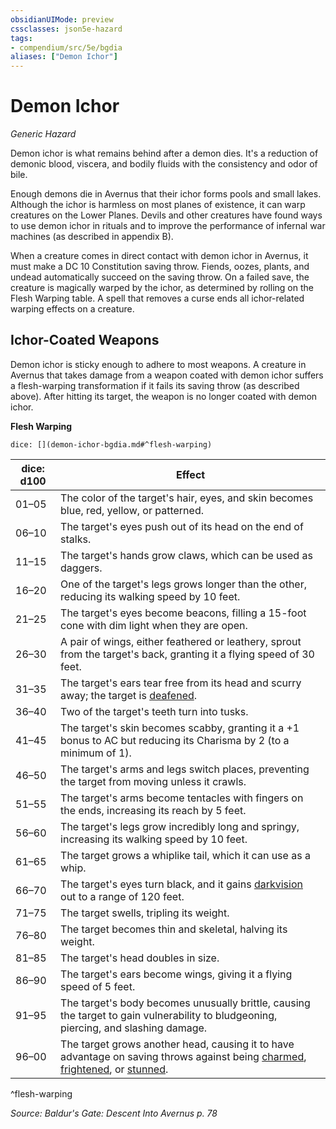 ```yaml
---
obsidianUIMode: preview
cssclasses: json5e-hazard
tags:
- compendium/src/5e/bgdia
aliases: ["Demon Ichor"]
---
```

# Demon Ichor
*Generic Hazard*  

Demon ichor is what remains behind after a demon dies. It's a reduction of demonic blood, viscera, and bodily fluids with the consistency and odor of bile.

Enough demons die in Avernus that their ichor forms pools and small lakes. Although the ichor is harmless on most planes of existence, it can warp creatures on the Lower Planes. Devils and other creatures have found ways to use demon ichor in rituals and to improve the performance of infernal war machines (as described in appendix B).

When a creature comes in direct contact with demon ichor in Avernus, it must make a DC 10 Constitution saving throw. Fiends, oozes, plants, and undead automatically succeed on the saving throw. On a failed save, the creature is magically warped by the ichor, as determined by rolling on the Flesh Warping table. A spell that removes a curse ends all ichor-related warping effects on a creature.

## Ichor-Coated Weapons

Demon ichor is sticky enough to adhere to most weapons. A creature in Avernus that takes damage from a weapon coated with demon ichor suffers a flesh-warping transformation if it fails its saving throw (as described above). After hitting its target, the weapon is no longer coated with demon ichor.

**Flesh Warping**

`dice: [](demon-ichor-bgdia.md#^flesh-warping)`

| dice: d100 | Effect |
|------------|--------|
| 01–05 | The color of the target's hair, eyes, and skin becomes blue, red, yellow, or patterned. |
| 06–10 | The target's eyes push out of its head on the end of stalks. |
| 11–15 | The target's hands grow claws, which can be used as daggers. |
| 16–20 | One of the target's legs grows longer than the other, reducing its walking speed by 10 feet. |
| 21–25 | The target's eyes become beacons, filling a 15-foot cone with dim light when they are open. |
| 26–30 | A pair of wings, either feathered or leathery, sprout from the target's back, granting it a flying speed of 30 feet. |
| 31–35 | The target's ears tear free from its head and scurry away; the target is [deafened](2-Mechanics/CLI/rules/conditions.md#deafened). |
| 36–40 | Two of the target's teeth turn into tusks. |
| 41–45 | The target's skin becomes scabby, granting it a +1 bonus to AC but reducing its Charisma by 2 (to a minimum of 1). |
| 46–50 | The target's arms and legs switch places, preventing the target from moving unless it crawls. |
| 51–55 | The target's arms become tentacles with fingers on the ends, increasing its reach by 5 feet. |
| 56–60 | The target's legs grow incredibly long and springy, increasing its walking speed by 10 feet. |
| 61–65 | The target grows a whiplike tail, which it can use as a whip. |
| 66–70 | The target's eyes turn black, and it gains [darkvision](2-Mechanics/CLI/rules/senses.md#darkvision) out to a range of 120 feet. |
| 71–75 | The target swells, tripling its weight. |
| 76–80 | The target becomes thin and skeletal, halving its weight. |
| 81–85 | The target's head doubles in size. |
| 86–90 | The target's ears become wings, giving it a flying speed of 5 feet. |
| 91–95 | The target's body becomes unusually brittle, causing the target to gain vulnerability to bludgeoning, piercing, and slashing damage. |
| 96–00 | The target grows another head, causing it to have advantage on saving throws against being [charmed](2-Mechanics/CLI/rules/conditions.md#charmed), [frightened](2-Mechanics/CLI/rules/conditions.md#frightened), or [stunned](2-Mechanics/CLI/rules/conditions.md#stunned). |
^flesh-warping

*Source: Baldur's Gate: Descent Into Avernus p. 78*